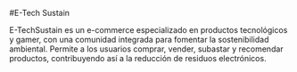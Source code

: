 #E-Tech Sustain

E-TechSustain es un e-commerce especializado en productos tecnológicos y gamer, con una comunidad integrada para fomentar la sostenibilidad ambiental. Permite a los usuarios comprar, vender, subastar y recomendar productos, contribuyendo así a la reducción de residuos electrónicos.